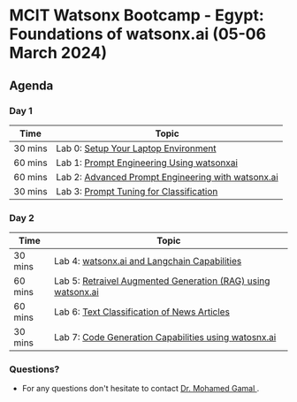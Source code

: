 # MCIT Watsonx Bootcamp - Egypt: Foundations of watsonx.ai (05-06 March 2024)

## Agenda

### Day 1

| **Time**        | **Topic**                                                                                                                             |
|-----------------|---------------------------------------------------------------------------------------------------------------------------------------|
| 30 mins  | Lab 0: [Setup Your Laptop Environment](./self-guided-labs/Day-1/lab-0-laptop-environment-setup)                                     |  
| 60 mins  | Lab 1: [Prompt Engineering Using watsonxai](./self-guided-labs/Day-1/lab-01-Prompt-engineering-using-watsonxai-Prompt-Builder)                                     |
| 60 mins  | Lab 2: [Advanced Prompt Engineering with watsonx.ai](./self-guided-labs/Day-1/lab-02-Advanced-Prompt-Engineering-with-watsonx-ai)                         |  
| 30 mins  | Lab 3: [Prompt Tuning for Classification](./self-guided-labs/Day-1/lab-03-Prompt-Tuning-for-Classification  ) |                 | 

### Day 2

| **Time**        | **Topic**                                                                                                                             |
|-----------------|---------------------------------------------------------------------------------------------------------------------------------------|
| 30 mins  | Lab 4: [watsonx.ai and Langchain Capabilities](./self-guided-labs/Day-2/lab-04-watsonxai-and-Langchain-Capabilities)                                     |  
| 60 mins  | Lab 5: [Retraivel Augmented Generation (RAG) using watsonx.ai](./self-guided-labs/Day-2/lab-05-Retrieval-Augmented-Generation-RAG-usecase-using-watsonxai )      |  
| 60 mins  | Lab 6: [Text Classification of News Articles](./self-guided-labs/Day-2/lab-06-Text-Classification-Using-watsonai)             |
| 30 mins  | Lab 7: [Code Generation Capabilities using watosnx.ai](./self-guided-labs/Day-2/lab-07-Code-Generation-Capabilities-watsonxai )             |


### Questions?
- For any questions don't hesitate to contact [Dr. Mohamed Gamal ](mailto:mohamed.gamal@ibm.com).

